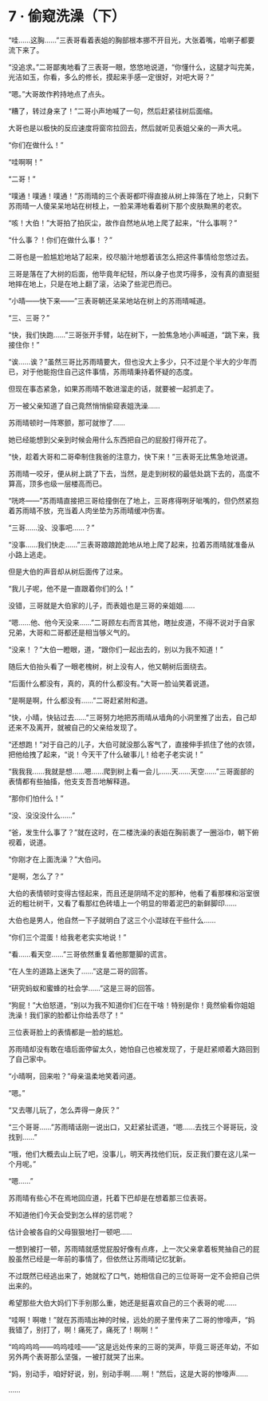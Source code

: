<link rel="stylesheet" href="../styles/text.css"/>
<h1>7 · 偷窥洗澡（下）</h1>

“哇……这胸……”三表哥看着表姐的胸部根本挪不开目光，大张着嘴，哈喇子都要流下来了。

“没追求。”二哥鄙夷地看了三表哥一眼，悠悠地说道，“你懂什么，这腿才叫完美，光洁如玉，你看，多么的修长，摸起来手感一定很好，对吧大哥？”

“嗯。”大哥故作矜持地点了点头。

“糟了，转过身来了！”二哥小声地喊了一句，然后赶紧往树后面缩。

大哥也是以极快的反应速度将窗帘拉回去，然后就听见表姐父亲的一声大吼。

“你们在做什么！”

“哇啊啊！”

“二哥！”

“噗通！噗通！噗通！”苏雨晴的三个表哥都吓得直接从树上摔落在了地上，只剩下苏雨晴一人傻呆呆地站在树枝上，一脸呆滞地看着树下那个皮肤黝黑的老农。

“咳！大伯！”大哥拍了拍灰尘，故作自然地从地上爬了起来，“什么事啊？”

“什么事？！你们在做什么事！？”

二哥也是一脸尴尬地站了起来，绞尽脑汁地想着该怎么把这件事情给忽悠过去。

三哥是落在了大树的后面，他毕竟年纪轻，所以身子也灵巧得多，没有真的直挺挺地摔在地上，只是在地上翻了滚，沾染了些泥巴而已。

“小晴——快下来——”三表哥朝还呆呆地站在树上的苏雨晴喊道。

“三、三哥？”

“快，我们快跑……”三哥张开手臂，站在树下，一脸焦急地小声喊道，“跳下来，我接住你！”

“诶……诶？”虽然三哥比苏雨晴要大，但也没大上多少，只不过是个半大的少年而已，对于他能抱住自己这件事情，苏雨晴秉持着怀疑的态度。

但现在事态紧急，如果苏雨晴不敢进溜走的话，就要被一起抓走了。

万一被父亲知道了自己竟然悄悄偷窥表姐洗澡……

苏雨晴顿时一阵寒颤，那可就惨了……

她已经能想到父亲到时候会用什么东西把自己的屁股打得开花了。

“快，趁着大哥和二哥牵制住我爸的注意力，快下来！”三表哥无比焦急地说道。

苏雨晴一咬牙，便从树上跳了下去，当然，是走到树杈的最低处跳下去的，高度不算高，顶多也级一层楼高而已。

“咣咚——”苏雨晴直接把三哥给撞倒在了地上，三哥疼得咧牙呲嘴的，但仍然紧抱着苏雨晴不放，充当着人肉坐垫为苏雨晴缓冲伤害。

“三哥……没、没事吧……？”

“没事……我们快走……”三表哥踉踉跄跄地从地上爬了起来，拉着苏雨晴就准备从小路上逃走。

但是大伯的声音却从树后面传了过来。

“我儿子呢，他不是一直跟着你们的么！”

没错，三哥就是大伯家的儿子，而表姐也是三哥的亲姐姐……

“嗯……他、他今天没来……”二哥顾左右而言其他，瞎扯皮道，不得不说对于自家兄弟，大哥和二哥都还是相当够义气的。

“没来！？”大伯一瞪眼，道，“跟你们一起出去的，别以为我不知道！”

随后大伯抬头看了一眼老槐树，树上没有人，他又朝树后面绕去。

“后面什么都没有，真的，真的什么都没有。”大哥一脸讪笑着说道。

“是啊是啊，什么都没有……”二哥赶紧附和道。

“快，小晴，快钻过去……”三哥努力地把苏雨晴从墙角的小洞里推了出去，自己却还来不及离开，就被自己的父亲给发现了。

“还想跑！”对于自己的儿子，大伯可就没那么客气了，直接伸手抓住了他的衣领，把他给拽了起来，“说！今天干了什么破事儿！给老子老实说！”

“我我我……我就是想……嗯……爬到树上看一会儿……天……天空……”三哥面部的表情都有些抽搐，他支支吾吾地解释道。

“那你们怕什么！”

“没、没没没什么……”

“爸，发生什么事了？”就在这时，在二楼洗澡的表姐在胸前裹了一圈浴巾，朝下俯视着，说道。

“你刚才在上面洗澡？”大伯问。

“是啊，怎么了？”

大伯的表情顿时变得古怪起来，而且还是阴晴不定的那种，他看了看那棵和浴室很近的粗壮树干，又看了看那红色砖墙上一个明显的带着泥巴的新鲜脚印……

大伯也是男人，他自然一下子就明白了这三个小混球在干些什么……

“你们三个混蛋！给我老老实实地说！”

“看……看天空……”三哥依然重复着他那蹩脚的谎言。

“在人生的道路上迷失了……”这是二哥的回答。

“研究蚂蚁和蜜蜂的社会学……”这是三哥的回答。

“狗屁！”大伯怒道，“别以为我不知道你们仨在干啥！特别是你！竟然偷看你姐姐洗澡！我们家的脸都让你给丢尽了！”

三位表哥脸上的表情都是一脸的尴尬。

苏雨晴却没有敢在墙后面停留太久，她怕自己也被发现了，于是赶紧顺着大路回到了自己家中。

“小晴啊，回来啦？”母亲温柔地笑着问道。

“嗯。”

“又去哪儿玩了，怎么弄得一身灰？”

“三个哥哥……”苏雨晴话刚一说出口，又赶紧扯谎道，“嗯……去找三个哥哥玩，没找到……”

“哦，他们大概去山上玩了吧，没事儿，明天再找他们玩，反正我们要在这儿呆一个月呢。”

“嗯……”

苏雨晴有些心不在焉地回应道，托着下巴却是在想着那三位表哥。

不知道他们今天会受到怎么样的惩罚呢？

估计会被各自的父母狠狠地打一顿吧……

一想到被打一顿，苏雨晴就感觉屁股好像有点疼，上一次父亲拿着板凳抽自己的屁股虽然已经是一年前的事情了，但依然让苏雨晴记忆犹新。

不过既然已经逃出来了，她就松了口气，她相信自己的三位哥哥一定不会把自己供出来的。

希望那些大伯大妈们下手别那么重，她还是挺喜欢自己的三个表哥的呢……

“哇啊！啊嗷！”就在苏雨晴出神的时候，远处的房子里传来了二哥的惨嚎声，“妈我错了，别打了，啊！痛死了，痛死了！啊啊！”

“呜呜呜呜——呜呜哇哇——”这是远处传来的三哥的哭声，毕竟三哥还年幼，不如另外两个表哥那么坚强，一被打就哭了出来。

“妈，别动手，咱好好说，别，别动手啊……啊！”然后，这是大哥的惨嚎声……

……
